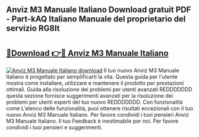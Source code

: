 ## Anviz M3 Manuale Italiano Download gratuit PDF - Part-kAQ Italiano Manuale del proprietario del servizio RG8lt

# <h2><a href="http://dfe8p3h.blite.top/?on=Anviz+M3+Manuale+Italiano">🔗Download 👉🔴 Anviz M3 Manuale Italiano</a></h2>

[![Anviz M3 Manuale Italiano download](https://i.imgur.com/lujVjoI.png)](http://dfe8p3h.blite.top/?on=Anviz+M3+Manuale+Italiano)
Il tuo nuovo Anviz M3 Manuale Italiano è progettato per semplificarti la vita. Questa guida per l'utente mostra come installare, utilizzare e mantenere il prodotto per prestazioni ottimali. Guida alla risoluzione dei problemi per utenti avanzati REDDDDDDD questa sezione fornisce suggerimenti avanzati per la risoluzione dei problemi per utenti esperti del tuo nuovo REDDDDDDD. Con funzionalità come L'elenco delle funzionalità, puoi ottenere risultati eccezionali con il tuo nuovo Anviz M3 Manuale Italiano. Per favore condividi i tuoi pensieri Anviz M3 Manuale Italiano. Il tuo Feedback è inestimabile per noi. Per favore condividi i tuoi pensieri e suggerimenti.
